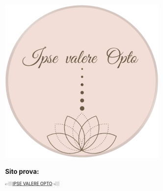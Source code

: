 ![skibidi](docs/images/icona.png)

## Sito prova:

👉🏼[IPSE VALERE OPTO](https://perruzz.github.io/ipse_valere_opto_website/)👈🏼
